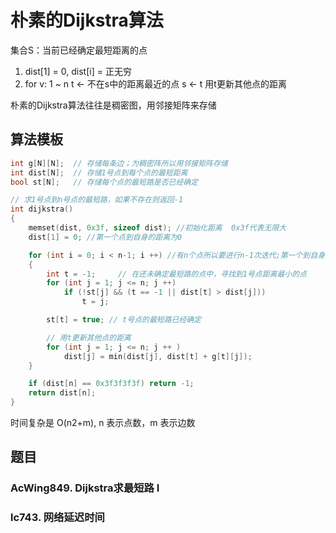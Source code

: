 # 朴素的Dijkstra算法

集合S：当前已经确定最短距离的点

1. dist[1] = 0, dist[i] = 正无穷
2. for v: 1 ~ n
    t <- 不在s中的距离最近的点
    s <- t
    用t更新其他点的距离

朴素的Dijkstra算法往往是稠密图，用邻接矩阵来存储

## 算法模板

```cpp
int g[N][N];  // 存储每条边；为稠密阵所以用邻接矩阵存储
int dist[N];  // 存储1号点到每个点的最短距离
bool st[N];   // 存储每个点的最短路是否已经确定

// 求1号点到n号点的最短路，如果不存在则返回-1
int dijkstra()
{
    memset(dist, 0x3f, sizeof dist); //初始化距离  0x3f代表无限大
    dist[1] = 0; //第一个点到自身的距离为0

    for (int i = 0; i < n-1; i ++) //有n个点所以要进行n-1次迭代;第一个到自身距离为0
    {
        int t = -1;     // 在还未确定最短路的点中，寻找到1号点距离最小的点
        for (int j = 1; j <= n; j ++)
            if (!st[j] && (t == -1 || dist[t] > dist[j]))
                t = j;

        st[t] = true; // t号点的最短路已经确定

        // 用t更新其他点的距离
        for (int j = 1; j <= n; j ++ )
            dist[j] = min(dist[j], dist[t] + g[t][j]);
    }

    if (dist[n] == 0x3f3f3f3f) return -1;
    return dist[n];
}
```

时间复杂是 O(n2+m), n 表示点数，m 表示边数

## 题目

### AcWing849. Dijkstra求最短路 I

### lc743. 网络延迟时间

